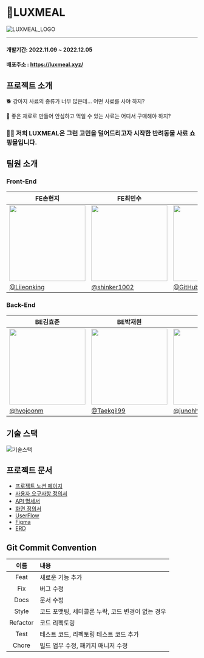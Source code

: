 # 🐶LUXMEAL
![LUXMEAL_LOGO](https://user-images.githubusercontent.com/91947958/205758156-afd2cc25-2ada-4fa3-8214-8e7a1a14d729.png)

---

#### 개발기간: 2022.11.09 ~ 2022.12.05

#### 배포주소 : https://luxmeal.xyz/


## 프로젝트 소개

🐕 강아지 사료의 종류가 너무 많은데… 어떤 사료를 사야 하지?

🦮 좋은 재료로 만들어 안심하고 먹일 수 있는 사료는 어디서 구매해야 하지?

### 🐕‍🦺 저희 LUXMEAL은 그런 고민을 덜어드리고자 시작한 반려동물 사료 쇼핑몰입니다.

## 팀원 소개

### Front-End

| FE손현지 | FE최민수 | FE이지연 |
| --- | --- | --- |
| <img src='https://media.discordapp.net/attachments/961390348838506496/1049476170023972944/shj-removebg-preview.png' width='200'> | <img src='https://user-images.githubusercontent.com/91947958/205761854-1637df9b-d6e9-4f6a-84c4-06506c088db2.png' width='200'> | <img src='https://cdn.discordapp.com/attachments/961390348838506496/1049476169721970698/2jy-removebg-preview.png' width='200'> |
| [@Liieonking](https://github.com/Liieonking) | [@shinker1002](https://github.com/shinker1002) | [@GitHubJIYEON](https://github.com/GitHubJIYEON) | 

### Back-End

| BE김효준 | BE박재원 | BE허준호 |
| --- | --- | --- |
| <img src='https://cdn.discordapp.com/attachments/961390348838506496/1049476638095704064/khj-removebg-preview_1.png' width='200'> | <img src='https://cdn.discordapp.com/attachments/961390348838506496/1049471951757918228/90be94d1d21a74c8.png' width='200'> | <img src='https://cdn.discordapp.com/attachments/961390348838506496/1049476469388230717/hj5-removebg-preview_2.png' width='200'> |
| [@hyojoonm](https://github.com/hyojoonm) | [@Taekgil99](https://github.com/Taekgil99) | [@junohheo](https://github.com/junohheo) |


## 기술 스택

![기술스택](https://user-images.githubusercontent.com/91947958/205767536-8e3a94fb-2650-4aca-8fc8-531ec4438d93.png)


## 프로젝트 문서
<ul>
	<li><a href="https://www.notion.so/codestates/40-Team019-LUXMEAL-3910653031a143bf9631d345eee7d642" target='_blank'>프로젝트 노션 페이지</a></li>
	<li><a href="https://docs.google.com/spreadsheets/d/1gyK1nZu6h4VMpvENX3PsdQIWU83baUEzAl4ZkSrt9tA/edit#gid=0" target='_blank'>사용자 요구사항 정의서</a></li>
	<li><a href="https://www.notion.so/codestates/API-7469f4e05dba4ae9a8275ce99e9f5535" target='_blank'>API 명세서</a></li>
	<li><a href="https://docs.google.com/spreadsheets/d/1kEefRyu4W3oiIp0L9AGcJrL5fcoAyMJLPi9-KZggP_Q/edit#gid=214454112" target='_blank'>화면 정의서</a></li>
	<li><a href="https://www.notion.so/codestates/Flow-chart-e52a934e6f4e49ce9a37dd86de6b4afa" target='_blank'>UserFlow</a></li>
	<li><a href="https://www.figma.com/file/8jWU5gNupBcBIKvKwdogTY/%EB%A9%94%EC%9D%B8%ED%94%84%EB%A1%9C%EC%A0%9D%ED%8A%B8?node-id=16%3A147" target='_blank'>Figma</a></li>
	<li><a href="https://www.notion.so/codestates/ERD-8110a7153e164e8590073167eb5a5adb" target='_blank'>ERD</a></li>
</ul>

## Git Commit Convention
|이름|내용|
|:--:|:--|
|Feat|새로운 기능 추가|
|Fix|버그 수정|
|Docs|문서 수정|
|Style|코드 포맷팅, 세미콜론 누락, 코드 변경이 없는 경우|
|Refactor|코드 리펙토링|
|Test|테스트 코드, 리펙토링 테스트 코드 추가|
|Chore|빌드 업무 수정, 패키지 매니저 수정|
